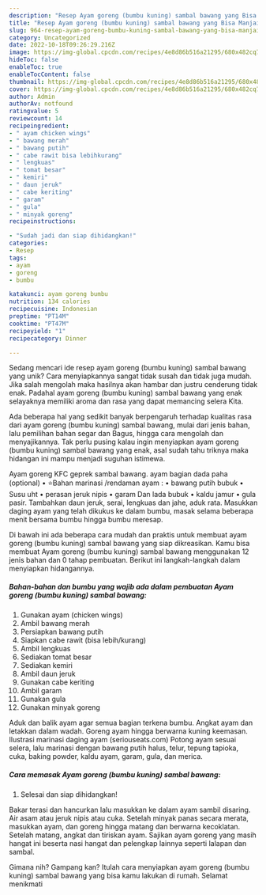 ```yaml
---
description: "Resep Ayam goreng (bumbu kuning) sambal bawang yang Bisa Manjain Lidah"
title: "Resep Ayam goreng (bumbu kuning) sambal bawang yang Bisa Manjain Lidah"
slug: 964-resep-ayam-goreng-bumbu-kuning-sambal-bawang-yang-bisa-manjain-lidah
category: Uncategorized
date: 2022-10-18T09:26:29.216Z
image: https://img-global.cpcdn.com/recipes/4e8d86b516a21295/680x482cq70/ayam-goreng-bumbu-kuning-sambal-bawang-foto-resep-utama.jpg
hideToc: false
enableToc: true
enableTocContent: false
thumbnail: https://img-global.cpcdn.com/recipes/4e8d86b516a21295/680x482cq70/ayam-goreng-bumbu-kuning-sambal-bawang-foto-resep-utama.jpg
cover: https://img-global.cpcdn.com/recipes/4e8d86b516a21295/680x482cq70/ayam-goreng-bumbu-kuning-sambal-bawang-foto-resep-utama.jpg
author: Admin
authorAv: notfound
ratingvalue: 5
reviewcount: 14
recipeingredient:
- " ayam chicken wings"
- " bawang merah"
- " bawang putih"
- " cabe rawit bisa lebihkurang"
- " lengkuas"
- " tomat besar"
- " kemiri"
- " daun jeruk"
- " cabe keriting"
- " garam"
- " gula"
- " minyak goreng"
recipeinstructions:

- "Sudah jadi dan siap dihidangkan!"
categories:
- Resep
tags:
- ayam
- goreng
- bumbu

katakunci: ayam goreng bumbu 
nutrition: 134 calories
recipecuisine: Indonesian
preptime: "PT14M"
cooktime: "PT47M"
recipeyield: "1"
recipecategory: Dinner

---
```





Sedang mencari ide resep ayam goreng (bumbu kuning) sambal bawang yang unik? Cara menyiapkannya sangat tidak susah dan tidak juga mudah. Jika salah mengolah maka hasilnya akan hambar dan justru cenderung tidak enak. Padahal ayam goreng (bumbu kuning) sambal bawang yang enak selayaknya memiliki aroma dan rasa yang dapat memancing selera Kita.





Ada beberapa hal yang sedikit banyak berpengaruh terhadap kualitas rasa dari ayam goreng (bumbu kuning) sambal bawang, mulai dari jenis bahan, lalu pemilihan bahan segar dan Bagus, hingga cara mengolah dan menyajikannya. Tak perlu pusing kalau ingin menyiapkan ayam goreng (bumbu kuning) sambal bawang yang enak,      asal sudah tahu triknya maka hidangan ini mampu menjadi suguhan istimewa.














Ayam goreng KFC geprek sambal bawang. ayam bagian dada paha (optional) • ⭐Bahan marinasi /rendaman ayam : • bawang putih bubuk • Susu uht • perasan jeruk nipis • garam Dan lada bubuk • kaldu jamur • gula pasir. Tambahkan daun jeruk, serai, lengkuas dan jahe, aduk rata. Masukkan daging ayam yang telah dikukus ke dalam bumbu, masak selama beberapa menit bersama bumbu hingga bumbu meresap.






Di bawah ini ada beberapa cara mudah dan praktis untuk membuat ayam goreng (bumbu kuning) sambal bawang yang siap dikreasikan. Kamu bisa membuat Ayam goreng (bumbu kuning) sambal bawang menggunakan 12 jenis bahan dan 0 tahap pembuatan. Berikut ini langkah-langkah dalam menyiapkan hidangannya.

<!--inarticleads1-->

##### Bahan-bahan dan bumbu yang wajib ada dalam pembuatan Ayam goreng (bumbu kuning) sambal bawang:

1. Gunakan  ayam (chicken wings)
1. Ambil  bawang merah
1. Persiapkan  bawang putih
1. Siapkan  cabe rawit (bisa lebih/kurang)
1. Ambil  lengkuas
1. Sediakan  tomat besar
1. Sediakan  kemiri
1. Ambil  daun jeruk
1. Gunakan  cabe keriting
1. Ambil  garam
1. Gunakan  gula
1. Gunakan  minyak goreng


Aduk dan balik ayam agar semua bagian terkena bumbu. Angkat ayam dan letakkan dalam wadah. Goreng ayam hingga berwarna kuning keemasan. Ilustrasi marinasi daging ayam (seriouseats.com) Potong ayam sesuai selera, lalu marinasi dengan bawang putih halus, telur, tepung tapioka, cuka, baking powder, kaldu ayam, garam, gula, dan merica. 

<!--inarticleads2-->

##### Cara memasak Ayam goreng (bumbu kuning) sambal bawang:


1. Selesai dan siap dihidangkan!

Bakar terasi dan hancurkan lalu masukkan ke dalam ayam sambil disaring. Air asam atau jeruk nipis atau cuka. Setelah minyak panas secara merata, masukkan ayam, dan goreng hingga matang dan berwarna kecoklatan. Setelah matang, angkat dan tiriskan ayam. Sajikan ayam goreng yang masih hangat ini beserta nasi hangat dan pelengkap lainnya seperti lalapan dan sambal. 

Gimana nih? Gampang kan? Itulah cara menyiapkan ayam goreng (bumbu kuning) sambal bawang yang bisa kamu lakukan di rumah. Selamat menikmati
